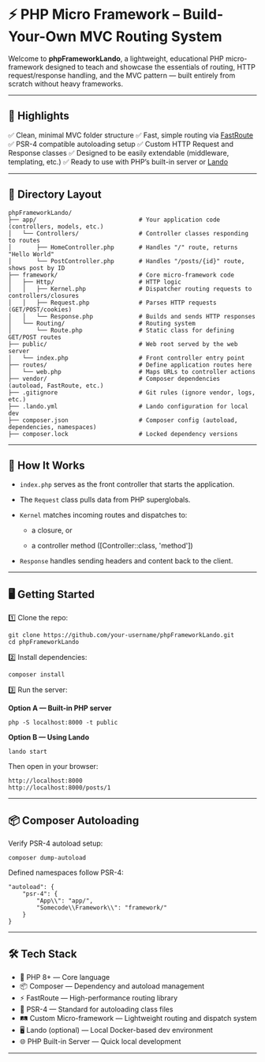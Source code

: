 
# ⚡ PHP Micro Framework – Build-Your-Own MVC Routing System

Welcome to **phpFrameworkLando**, a lightweight, educational PHP micro-framework designed to teach and showcase the essentials of routing, HTTP request/response handling, and the MVC pattern — built entirely from scratch without heavy frameworks.

---

## 🚀 Highlights

✅ Clean, minimal MVC folder structure
✅ Fast, simple routing via [FastRoute](https://github.com/nikic/FastRoute)
✅ PSR-4 compatible autoloading setup
✅ Custom HTTP Request and Response classes
✅ Designed to be easily extendable (middleware, templating, etc.)
✅ Ready to use with PHP’s built-in server or [Lando](https://lando.dev/)

---

## 📁 Directory Layout

```
phpFrameworkLando/
├── app/                             # Your application code (controllers, models, etc.)
│   └── Controllers/                 # Controller classes responding to routes
│       ├── HomeController.php       # Handles "/" route, returns "Hello World"
│       └── PostController.php       # Handles "/posts/{id}" route, shows post by ID
├── framework/                       # Core micro-framework code
│   ├── Http/                        # HTTP logic
│   │   ├── Kernel.php               # Dispatcher routing requests to controllers/closures
│   │   ├── Request.php              # Parses HTTP requests (GET/POST/cookies)
│   │   └── Response.php             # Builds and sends HTTP responses
│   └── Routing/                     # Routing system
│       └── Route.php                # Static class for defining GET/POST routes
├── public/                          # Web root served by the web server
│   └── index.php                    # Front controller entry point
├── routes/                          # Define application routes here
│   └── web.php                      # Maps URLs to controller actions
├── vendor/                          # Composer dependencies (autoload, FastRoute, etc.)
├── .gitignore                       # Git rules (ignore vendor, logs, etc.)
├── .lando.yml                       # Lando configuration for local dev
├── composer.json                    # Composer config (autoload, dependencies, namespaces)
├── composer.lock                    # Locked dependency versions
```

---

## 🧠 How It Works

* `index.php` serves as the front controller that starts the application.

* The `Request` class pulls data from PHP superglobals.

* `Kernel` matches incoming routes and dispatches to:

  * a closure, or

  * a controller method (\[Controller::class, 'method'])

* `Response` handles sending headers and content back to the client.

---

## 🖥️ Getting Started

1️⃣ Clone the repo:

```
git clone https://github.com/your-username/phpFrameworkLando.git
cd phpFrameworkLando
```

2️⃣ Install dependencies:

```
composer install
```

3️⃣ Run the server:

**Option A — Built-in PHP server**

```
php -S localhost:8000 -t public
```

**Option B — Using Lando**

```
lando start
```

Then open in your browser:

```
http://localhost:8000
http://localhost:8000/posts/1
```

---

## 📦 Composer Autoloading

Verify PSR-4 autoload setup:

```
composer dump-autoload
```

Defined namespaces follow PSR-4:

```
"autoload": {
    "psr-4": {
        "App\\": "app/",
        "Somecode\\Framework\\": "framework/"
    }
}
```

---

## 🛠️ Tech Stack

* 🐘 PHP 8+ — Core language
* 📦 Composer — Dependency and autoload management
* ⚡ FastRoute — High-performance routing library
* 🧠 PSR-4 — Standard for autoloading class files
* 🛤️ Custom Micro-framework — Lightweight routing and dispatch system
* 🖥️ Lando (optional) — Local Docker-based dev environment
* 🌐 PHP Built-in Server — Quick local development

---

